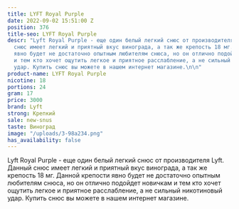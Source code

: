 ```yaml
---
title: LYFT Royal Purple
date: 2022-09-02 15:51:00 Z
position: 376
title-seo: LYFT Royal Purple
descr: "Lyft Royal Purple - еще один белый легкий снюс от производителя Lyft. Данный
  снюс имеет легкий и приятный вкус винограда, а так же крепость 18 мг. Данной крепости
  явно будет не достаточно опытным любителям снюса, но он отлично подойдет новичкам
  и тем кто хочет ощутить легкое и приятное расслабление, а не сильный никотиновый
  удар. Купить снюс вы можете в нашем интернет магазине.\n\n"
product-name: LYFT Royal Purple
nicotine: 18
portions: 24
gram: 17
price: 3000
brand: Lyft
strong: Крепкий
sale: new-snus
taste: Виноград
image: "/uploads/3-98a234.png"
has_availability: false
---
```


Lyft Royal Purple - еще один белый легкий снюс от производителя Lyft. Данный снюс имеет легкий и приятный вкус винограда, а так же крепость 18 мг. Данной крепости явно будет не достаточно опытным любителям снюса, но он отлично подойдет новичкам и тем кто хочет ощутить легкое и приятное расслабление, а не сильный никотиновый удар. Купить снюс вы можете в нашем интернет магазине.

